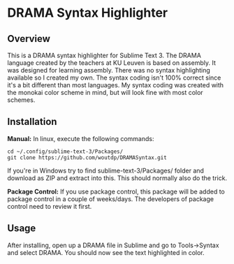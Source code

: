 # DRAMA Syntax Highlighter
## Overview
This is a DRAMA syntax highlighter for Sublime Text 3. The DRAMA language created by the teachers at KU Leuven is based on assembly. It was designed for learning assembly. There was no syntax highlighting available so I created my own. The syntax coding isn't 100% correct since it's a bit different than most languages. My syntax coding was created with the monokai color scheme in mind, but will look fine with most color schemes.

## Installation
**Manual:** In linux, execute the following commands: 

```
cd ~/.config/sublime-text-3/Packages/
git clone https://github.com/woutdp/DRAMASyntax.git
```

If you're in Windows try to find sublime-text-3/Packages/ folder and download as ZIP and extract into this. This should normally also do the trick.

**Package Control:** If you use package control, this package will be added to package control in a couple of weeks/days. The developers of package control need to review it first.

## Usage
After installing, open up a DRAMA file in Sublime and go to Tools->Syntax and select DRAMA. You should now see the text highlighted in color.
